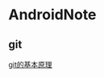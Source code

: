 # AndroidNote
## git
[git的基本原理](https://github.com/lbccccc/AndroidNote/blob/master/git/git%E7%9A%84%E5%9F%BA%E6%9C%AC%E5%8E%9F%E7%90%86.txt)

